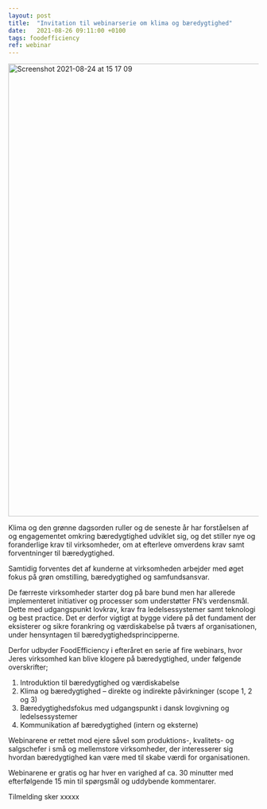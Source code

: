 ```yaml
---
layout: post
title:  "Invitation til webinarserie om klima og bæredygtighed"
date:   2021-08-26 09:11:00 +0100
tags: foodefficiency
ref: webinar
---
```


<img width="909" alt="Screenshot 2021-08-24 at 15 17 09" src="https://user-images.githubusercontent.com/75361000/130623686-7719b258-53a2-401b-89b0-0a0fa133193e.png">

Klima og den grønne dagsorden ruller og de seneste år har forståelsen af og engagementet omkring bæredygtighed udviklet sig, og det stiller nye og foranderlige krav til virksomheder, om at efterleve omverdens krav samt forventninger til bæredygtighed. 

Samtidig forventes det af kunderne at virksomheden arbejder med øget fokus på grøn omstilling, bæredygtighed og samfundsansvar.

De færreste virksomheder starter dog på bare bund men har allerede implementeret initiativer og processer som understøtter FN’s verdensmål. 
Dette med udgangspunkt lovkrav, krav fra ledelsessystemer samt teknologi og best practice. Det er derfor vigtigt at bygge videre på det fundament der eksisterer og sikre forankring og værdiskabelse på tværs af organisationen, under hensyntagen til bæredygtighedsprincipperne.  

Derfor udbyder FoodEfficiency i efteråret en serie af fire webinars, hvor Jeres virksomhed kan blive klogere på bæredygtighed, under følgende overskrifter;

1.	Introduktion til bæredygtighed og værdiskabelse 
2.	Klima og bæredygtighed – direkte og indirekte påvirkninger (scope 1, 2 og 3)
3.	Bæredygtighedsfokus med udgangspunkt i dansk lovgivning og ledelsessystemer 
4.	Kommunikation af bæredygtighed (intern og eksterne)

Webinarene er rettet mod ejere såvel som produktions-, kvalitets- og salgschefer i små og mellemstore virksomheder, der interesserer sig hvordan bæredygtighed kan være med til skabe værdi for organisationen.

Webinarene er gratis og har hver en varighed af ca. 30 minutter med efterfølgende 15 min til spørgsmål og uddybende kommentarer. 

Tilmelding sker xxxxx
